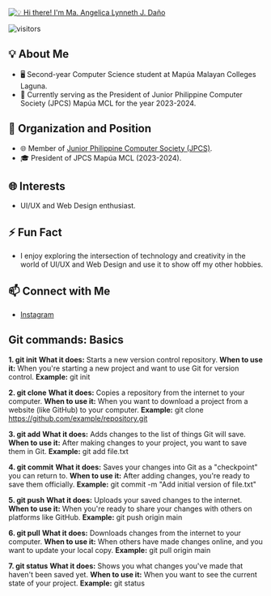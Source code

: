 [<img src="https://media.giphy.com/media/v1.Y2lkPTc5MGI3NjExemFuZTNxMHB5cHVnZzZvb3drZDNqYXZ3dnlrZXg4c2tsdWJ0Mmh2biZlcD12MV9pbnRlcm5hbF9naWZfYnlfaWQmY3Q9Zw/46tGhizeUs4W4qtGR2/giphy.gif" alt="💡 Hi there! I'm Ma. Angelica Lynneth J. Daño" title="💡 Hi there! I'm Ma. Angelica Lynneth J. Daño"/>](https://github.com/MALJDano/MALJDano)

![visitors](https://vbr.wocr.tk/badge?page_id=MALJDano.MALJDano&color=00cf00)

## 💡 About Me
- 🖥 Second-year Computer Science student at Mapúa Malayan Colleges Laguna.
- 🏫 Currently serving as the President of Junior Philippine Computer Society (JPCS) Mapúa MCL for the year 2023-2024.

## 💼 Organization and Position
- 🌐 Member of [Junior Philippine Computer Society (JPCS)](https://www.facebook.com/jpcs.mmcl.official).
- 🎓 President of JPCS Mapúa MCL (2023-2024).

## 🌐 Interests
- UI/UX and Web Design enthusiast.

## ⚡ Fun Fact
- I enjoy exploring the intersection of technology and creativity in the world of UI/UX and Web Design and use it to show off my other hobbies.

## 📫 Connect with Me
- [Instagram](https://www.instagram.com/kalatnigeli/)

##

## Git commands: Basics
**1. git init**
    __What it does:__ Starts a new version control repository.
    __When to use it:__ When you're starting a new project and want to use Git for version control.
    __Example:__ git init

**2. git clone**
    __What it does:__ Copies a repository from the internet to your computer.
    __When to use it:__ When you want to download a project from a website (like GitHub) to your computer.
    __Example:__ git clone https://github.com/example/repository.git

**3. git add**
    __What it does:__ Adds changes to the list of things Git will save.
    __When to use it:__ After making changes to your project, you want to save them in Git.
    __Example:__ git add file.txt

**4. git commit**
    __What it does:__ Saves your changes into Git as a "checkpoint" you can return to.
    __When to use it:__ After adding changes, you're ready to save them officially.
    __Example:__ git commit -m "Add initial version of file.txt"

**5. git push**
    __What it does:__ Uploads your saved changes to the internet.
    __When to use it:__ When you're ready to share your changes with others on platforms like GitHub.
    __Example:__ git push origin main

**6. git pull**
    __What it does:__ Downloads changes from the internet to your computer.
    __When to use it:__ When others have made changes online, and you want to update your local copy.
    __Example:__ git pull origin main

**7. git status**
    __What it does:__ Shows you what changes you've made that haven't been saved yet.
    __When to use it:__ When you want to see the current state of your project.
    __Example:__ git status